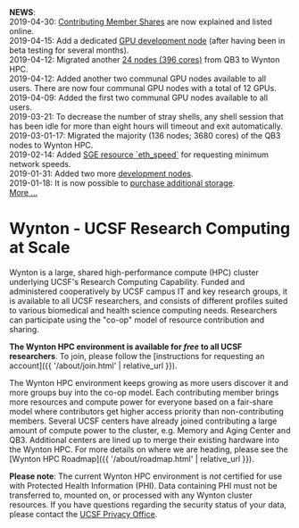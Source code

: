 <div class="alert alert-info" role="alert">
<strong>NEWS</strong>:<br/>
2019-04-30: <a href="{{ '/about/shares.html' | relative_url }}">Contributing Member Shares</a> are now explained and listed online.<br/>
2019-04-15: Add a dedicated <a href="{{ '/about/specs.html' | relative_url }}">GPU development node</a> (after having been in beta testing for several months).<br/>
2019-04-12: Migrated another <a href="{{ '/about/specs.html' | relative_url }}">24 nodes (396 cores)</a> from QB3 to Wynton HPC.<br/>
2019-04-12: Added another two communal GPU nodes available to all users.  There are now four communal GPU nodes with a total of 12 GPUs.<br/>
2019-04-09: Added the first two communal GPU nodes available to all users.<br/>
2019-03-21: To decrease the number of stray shells, any shell session that has been idle for more than eight hours will timeout and exit automatically.<br/>
2019-03-01-17: Migrated the majority (136 nodes; 3680 cores) of the QB3 nodes to Wynton HPC.<br/>
2019-02-14: Added <a href="{{ '/scheduler/submit-jobs.html' | relative_url }}">SGE resource `eth_speed`</a> for requesting minimum network speeds.<br/>
2019-01-31: Added two more <a href="{{ '/about/specs.html' | relative_url }}">development nodes</a>.<br/>
2019-01-18: It is now possible to <a href="{{ '/about/pricing-storage.html' | relative_url }}">purchase additional storage</a>.<br/>
<a href="{{ '/about/news.html' | relative_url }}">More ...</a>
</div>


# Wynton - UCSF Research Computing at Scale

Wynton is a large, shared high-performance compute (HPC) cluster underlying UCSF's Research Computing Capability. Funded and administered cooperatively by UCSF campus IT and key research groups, it is available to all UCSF researchers, and consists of different profiles suited to various biomedical and health science computing needs.  Researchers can participate using the "co-op" model of resource contribution and sharing.

**The Wynton HPC environment is available for _free_ to all UCSF researchers**.  To join, please follow the [instructions for requesting an account]({{ '/about/join.html' | relative_url }}).

The Wynton HPC environment keeps growing as more users discover it and more groups buy into the co-op model.  Each contributing member brings more resources and compute power for everyone based on a fair-share model where contributors get higher access priority than non-contributing members.  Several UCSF centers have already joined contributing a large amount of compute power to the cluster, e.g. Memory and Aging Center and QB3.  Additional centers are lined up to merge their existing hardware into the Wynton HPC.  For more details on where we are heading, please see the [Wynton HPC Roadmap]({{ '/about/roadmap.html' | relative_url }}).

**Please note**: The current Wynton HPC environment is *not* certified for use with Protected Health Information (PHI).  Data containing PHI must not be transferred to, mounted on, or processed with any Wynton cluster resources.  If you have questions regarding the security status of your data, please contact the [UCSF Privacy Office].


[UCSF Privacy Office]: https://hipaa.ucsf.edu/
